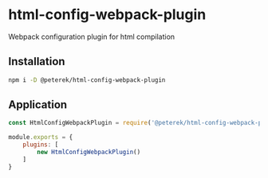 # html-config-webpack-plugin
Webpack configuration plugin for html compilation

## Installation
```bash
npm i -D @peterek/html-config-webpack-plugin
```

## Application

```js
const HtmlConfigWebpackPlugin = require('@peterek/html-config-webpack-plugin')

module.exports = {
    plugins: [
        new HtmlConfigWebpackPlugin()
    ]
}

```
